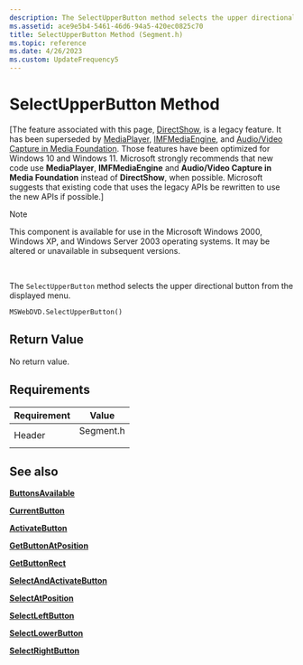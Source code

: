 ```yaml
---
description: The SelectUpperButton method selects the upper directional button from the displayed menu.
ms.assetid: ace9e5b4-5461-46d6-94a5-420ec0825c70
title: SelectUpperButton Method (Segment.h)
ms.topic: reference
ms.date: 4/26/2023
ms.custom: UpdateFrequency5
---
```


# SelectUpperButton Method

\[The feature associated with this page, [DirectShow](/windows/win32/directshow/directshow), is a legacy feature. It has been superseded by [MediaPlayer](/uwp/api/Windows.Media.Playback.MediaPlayer), [IMFMediaEngine](/windows/win32/api/mfmediaengine/nn-mfmediaengine-imfmediaengine), and [Audio/Video Capture in Media Foundation](windows/win32/medfound/audio-video-capture-in-media-foundation). Those features have been optimized for Windows 10 and Windows 11. Microsoft strongly recommends that new code use **MediaPlayer**, **IMFMediaEngine** and **Audio/Video Capture in Media Foundation** instead of **DirectShow**, when possible. Microsoft suggests that existing code that uses the legacy APIs be rewritten to use the new APIs if possible.\]

> [!Note]  
> This component is available for use in the Microsoft Windows 2000, Windows XP, and Windows Server 2003 operating systems. It may be altered or unavailable in subsequent versions.

 

The `SelectUpperButton` method selects the upper directional button from the displayed menu.

``` syntax
MSWebDVD.SelectUpperButton()
```

## Return Value

No return value.

## Requirements



| Requirement | Value |
|-------------------|--------------------------------------------------------------------------------------|
| Header<br/> | <dl> <dt>Segment.h</dt> </dl> |



## See also

<dl> <dt>

[**ButtonsAvailable**](buttonsavailable-property.md)
</dt> <dt>

[**CurrentButton**](currentbutton-property.md)
</dt> <dt>

[**ActivateButton**](activatebutton-method.md)
</dt> <dt>

[**GetButtonAtPosition**](getbuttonatposition-method.md)
</dt> <dt>

[**GetButtonRect**](getbuttonrect-method.md)
</dt> <dt>

[**SelectAndActivateButton**](selectandactivatebutton-method.md)
</dt> <dt>

[**SelectAtPosition**](selectatposition-method.md)
</dt> <dt>

[**SelectLeftButton**](selectleftbutton-method.md)
</dt> <dt>

[**SelectLowerButton**](selectlowerbutton-method.md)
</dt> <dt>

[**SelectRightButton**](selectrightbutton-method.md)
</dt> </dl>

 

 




